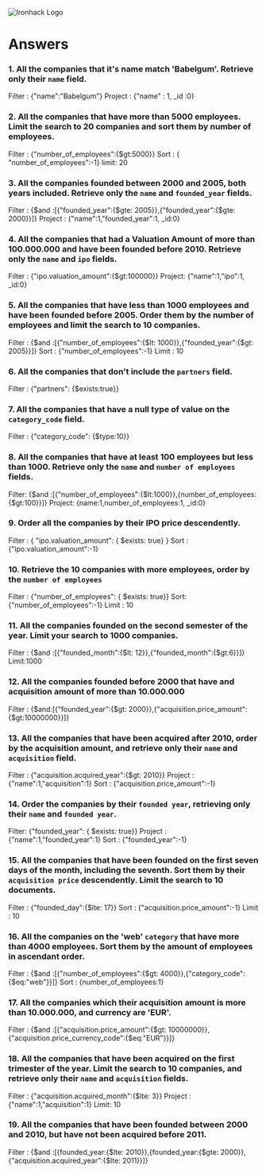 ![Ironhack Logo](https://i.imgur.com/1QgrNNw.png)

# Answers

### 1. All the companies that it's name match 'Babelgum'. Retrieve only their `name` field.

Filter : {"name":"Babelgum"}
Project : {"name" : 1, _id :0}

### 2. All the companies that have more than 5000 employees. Limit the search to 20 companies and sort them by **number of employees**.

Filter : {"number_of_employees":{$gt:5000}}
Sort : { "number_of_employees":-1}
limit: 20

### 3. All the companies founded between 2000 and 2005, both years included. Retrieve only the `name` and `founded_year` fields.

Filter : {$and :[{"founded_year":{$gte: 2005}},{"founded_year":{$gte: 2000}}]}
Project : {"name":1,"founded_year":1, _id:0}

### 4. All the companies that had a Valuation Amount of more than 100.000.000 and have been founded before 2010. Retrieve only the `name` and `ipo` fields.

Filter : {"ipo.valuation_amount":{$gt:100000}}
Project: {"name":1,"ipo":1, _id:0}

### 5. All the companies that have less than 1000 employees and have been founded before 2005. Order them by the number of employees and limit the search to 10 companies.

Filter : {$and :[{"number_of_employees":{$lt: 1000}},{"founded_year":{$gt: 2005}}]}
Sort : {"number_of_employees":-1}
Limit : 10

### 6. All the companies that don't include the `partners` field.

Filter : {"partners": {$exists:true}} 

### 7. All the companies that have a null type of value on the `category_code` field.

Filter : {"category_code": {$type:10}} 

### 8. All the companies that have at least 100 employees but less than 1000. Retrieve only the `name` and `number of employees` fields.

Filter: {$and :[{"number_of_employees":{$lt:1000}},{number_of_employees:{$gt:100}}]} 
Project: {name:1,number_of_employees:1, _id:0}

### 9. Order all the companies by their IPO price descendently.
Filter : { "ipo.valuation_amount": { $exists: true} }
Sort : {"ipo.valuation_amount":-1}

### 10. Retrieve the 10 companies with more employees, order by the `number of employees`

Filter : {"number_of_employees": { $exists: true}}
Sort: {"number_of_employees":-1}
Limit : 10

### 11. All the companies founded on the second semester of the year. Limit your search to 1000 companies.

Filter : {$and :[{"founded_month":{$lt: 12}},{"founded_month":{$gt:6}}]}
Limit:1000

<!-- ### 12. All the companies that have been 'deadpooled' after the third year. -->

<!-- Your Code Goes Here -->

### 12. All the companies founded before 2000 that have and acquisition amount of more than 10.000.000

Filter : {$and:[{"founded_year":{$gt: 2000}},{"acquisition.price_amount":{$gt:10000000}}]}

### 13. All the companies that have been acquired after 2010, order by the acquisition amount, and retrieve only their `name` and `acquisition` field.

Filter : {"acquisition.acquired_year":{$gt: 2010}}
Project : {"name":1,"acquisition":1}
Sort : {"acquisition.price_amount":-1}


### 14. Order the companies by their `founded year`, retrieving only their `name` and `founded year`.

Filter: {"founded_year": { $exists: true}}
Project : {"name":1,"founded_year":1}
Sort : {"founded_year":-1}

### 15. All the companies that have been founded on the first seven days of the month, including the seventh. Sort them by their `acquisition price` descendently. Limit the search to 10 documents.

Filter : {"founded_day":{$lte: 17}}
Sort : {"acquisition.price_amount":-1}
Limit : 10

### 16. All the companies on the 'web' `category` that have more than 4000 employees. Sort them by the amount of employees in ascendant order.

Filter : {$and :[{"number_of_employees":{$gt: 4000}},{"category_code":{$eq:"web"}}]}
Sort : {number_of_employees:1}

### 17. All the companies which their acquisition amount is more than 10.000.000, and currency are 'EUR'.

Filter :  {$and :[{"acquisition.price_amount":{$gt: 10000000}},{"acquisition.price_currency_code":{$eq:"EUR"}}]}


### 18. All the companies that have been acquired on the first trimester of the year. Limit the search to 10 companies, and retrieve only their `name` and `acquisition` fields.

Filter : {"acquisition.acquired_month":{$lte: 3}}
Project : {"name":1,"acquisition":1}
Limit: 10

### 19. All the companies that have been founded between 2000 and 2010, but have not been acquired before 2011.

Filter : {$and :[{founded_year:{$lte: 2010}},{founded_year:{$gte: 2000}},{"acquisition.acquired_year":{$lte: 2011}}]}
